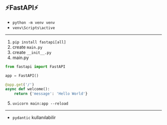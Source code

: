 ## ⚡FastAPI⚡


- `python -m venv venv`
- `venv\Scripts\active`

---

1. `pip install fastapi[all]`
2. create `main.py`
3. create `__init__.py`
4. main.py

```py
from fastapi import FastAPI

app = FastAPI()

@app.get('/')
async def welcome():
    return {'message': 'Hello World'}
```

5. `uvicorn main:app --reload`

---

- `pydantic` kullanılabilir
